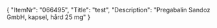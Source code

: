 {
  "ItemNr": "066495",
  "Title": "test",
  "Description": "Pregabalin Sandoz GmbH, kapsel, hård 25 mg"
}